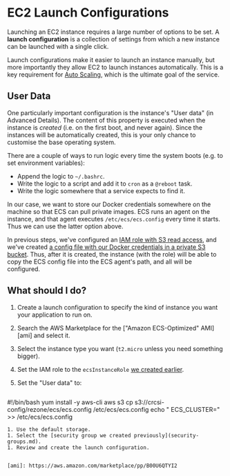 # EC2 Launch Configurations

Launching an EC2 instance requires a large number of options to be set. A **launch configuration** is a collection of settings from which a new instance can be launched with a single click.

Launch configurations make it easier to launch an instance manually, but more importantly they allow EC2 to launch instances automatically. This is a key requirement for [Auto Scaling](auto-scaling-groups.md), which is the ultimate goal of the service.


## User Data

One particularly important configuration is the instance's "User data" (in Advanced Details). The content of this property is executed when the instance is *created* (i.e. on the first boot, and never again). Since the instances will be automatically created, this is your only chance to customise the base operating system.

There are a couple of ways to run logic every time the system boots (e.g. to set environment variables):

* Append the logic to `~/.bashrc`.
* Write the logic to a script and add it to `cron` as a `@reboot` task.
* Write the logic somewhere that a service expects to find it.

In our case, we want to store our Docker credentials somewhere on the machine so that ECS can pull private images. ECS runs an agent on the instance, and that agent executes `/etc/ecs/ecs.config` every time it starts. Thus we can use the latter option above.

In previous steps, we've configured an [IAM role with S3 read access](../iam/roles.md), and we've created [a config file with our Docker credentials in a private S3 bucket](../s3/buckets.md). Thus, after it is created, the instance (with the role) will be able to copy the ECS config file into the ECS agent's path, and all will be configured.


## What should I do?

1. Create a launch configuration to specify the kind of instance you want your application to run on.
1. Search the AWS Marketplace for the ["Amazon ECS-Optimized" AMI][ami] and select it.
1. Select the instance type you want (`t2.micro` unless you need something bigger).
1. Set the IAM role to the `ecsInstanceRole` [we created earlier](../iam/roles.md).
1. Set the "User data" to:

   ```sh
#!/bin/bash
yum install -y aws-cli
aws s3 cp s3://crcsi-config/rezone/ecs/ecs.config /etc/ecs/ecs.config
echo "
ECS_CLUSTER=<app name>" >> /etc/ecs/ecs.config
   ```
1. Use the default storage.
1. Select the [security group we created previously](security-groups.md).
1. Review and create the launch configuration.


[ami]: https://aws.amazon.com/marketplace/pp/B00U6QTYI2
